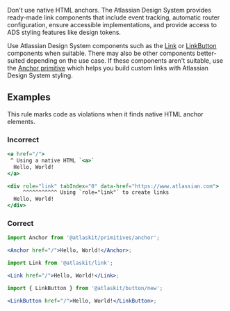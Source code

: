 Don't use native HTML anchors. The Atlassian Design System provides ready-made link components that include event tracking, automatic router configuration, ensure accessible implementations, and provide access to ADS styling features like design tokens.

Use Atlassian Design System components such as the [Link](/components/link/) or [LinkButton](/components/button/link-button/) components when suitable. There may also be other components better-suited depending on the use case. If these components aren't suitable, use the [Anchor primitive](/components/primitives/anchor/) which helps you build custom links with Atlassian Design System styling.

## Examples

This rule marks code as violations when it finds native HTML anchor elements.

### Incorrect

```jsx
<a href="/">
 ^ Using a native HTML `<a>`
  Hello, World!
</a>

<div role="link" tabIndex="0" data-href="https://www.atlassian.com">
     ^^^^^^^^^^^ Using `role="link"` to create links
  Hello, World!
</div>

```

### Correct

```jsx
import Anchor from '@atlaskit/primitives/anchor';

<Anchor href="/">Hello, World!</Anchor>;

import Link from '@atlaskit/link';

<Link href="/">Hello, World!</Link>;

import { LinkButton } from '@atlaskit/button/new';

<LinkButton href="/">Hello, World!</LinkButton>;
```
